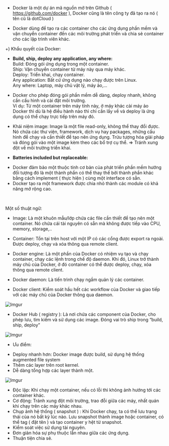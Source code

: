 - Docker là một dự án mã nguồn mở trên Github ( https://github.com/docker ), Docker cũng là tên công ty đã tạo ra nó ( tên cũ là dotCloud ) 

- Docker dùng để tạo ra các container cho các ứng dụng phần mềm và vận chuyển container đến các môi trường phát triển và chia sẻ container cho các lập trình viên khác. 

+) Khẩu quyết của Docker: 
- **Build, ship, deploy any application, any where:**  <br/>
	Build: Đóng gói ứng dụng trong một container. <br/>
	Ship: Vận chuyển container từ máy này qua máy khác. <br/>
	Deploy: Triển khai, chạy container. <br/>
	Any application: Bất cứ ứng dụng nào chạy được trên Linux. <br/>
	Any where: Laptop, máy chủ vật lý, máy ảo,... <br/>

- Docker cho phép đóng gói phần mềm dễ dàng, deploy nhanh, không cần cấu hình và cài đặt môi trường.  <br/>
	Ví dụ: Từ một container trên máy tính này, ở máy khác cài máy ảo Docker thì dù là hệ điều hành nào thì chỉ cần lấy về và deploy là ứng dụng có thể chạy trực tiếp trên máy đó. 

- Khái niệm image: Image là một file read-only, không thể thay đổi được. Nó chứa các thư viện, framework, dịch vụ hay packages, những cấu hình để chạy và cần thiết để tạo nên ứng dụng. Trừu tượng hóa giải pháp và đóng gói vào một image kèm theo các bổ trợ cụ thể.   => Tránh xung đột về môi trường triển khai. 

- **Batteries included but replaceable:**
 + Docker đảm bảo một thuộc tính cơ bản của phát triển phần mềm hướng đối tượng đó là một thành phần có thể thay thế bởi thành phần khác bằng cách implement ( thực hiện ) cùng một interface có sẵn.
 + Docker tạo ra một framework được chia nhỏ thành các module có khả năng mở rộng cao.

<br/>

Một số thuật ngữ: <br/>
- Image: Là một khuôn mẫu/lớp chứa các file cần thiết để tạo nên một container. Nó chứa cái tài nguyên có sẵn mà không được tiếp vào CPU, memory, storage,..

- Container: Tồn tại trên host với một IP có các cổng được export ra ngoài. Được deploy, chạy và xóa thông qua remote client.

- Docker engine: Là một phần của Docker có nhiệm vụ tạo và chạy container, chạy các lệnh trong chế độ daemon. Khi đó, Linux trở thành máy chủ của Docker, ở đó container có thể được deploy, chạy, xóa thông qua remote client.

- Docker daemon: Là tiến trình chạy ngầm quản lý các container.   
- Docker client: Kiểm soát hầu hết các workflow của Docker và giao tiếp với các máy chủ của Docker thông qua daemon.

![Imgur](https://i.imgur.com/ETQ5who.png)

- Docker Hub ( registry ): Là nơi chứa các component của Docker, cho phép lưu, tìm kiếm và sử dụng các image. Đóng vai trò ship trong “build, ship, deploy”

![Imgur](https://i.imgur.com/mHsYYqE.png)

+ Ưu điểm: 
 - Deploy nhanh hơn: Docker image được build, sử dụng hệ thống augmented file system
 - Thêm các layer trên root kernel.
 - Dễ dàng tổng hợp các layer thành một.

![Imgur](https://i.imgur.com/AGOLnCv.png)

 - Độc lập: Khi chạy một container, nếu có lỗi thì không ảnh hướng tới các container khác.
 - Cơ động: Tránh xung đột môi trường, trao đỗi giữa các máy, nhất quán khi chạy trên các máy khác nhau. 
 - Chụp ảnh hệ thống ( snapshot ) : Khi Docker chạy, ta có thể lưu trạng thái của nó bất kỳ lúc nào. Lưu snapshot thành image hoặc container, có thể tag ( đặt tên ) và tạo container y hệt từ snapshot. 
 - Kiểm soát việc sử dụng tài nguyên.
 - Đơn giản hóa sự phụ thuộc lẫn nhau giữa các ứng dụng. 
 - Thuận tiện chia sẻ. 
